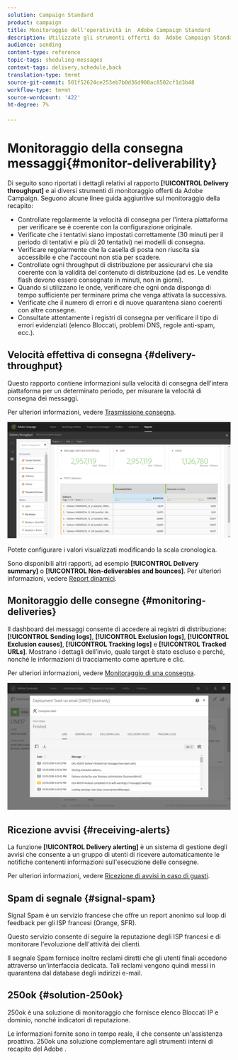 ```yaml
---
solution: Campaign Standard
product: campaign
title: Monitoraggio dell'operatività in  Adobe Campaign Standard
description: Utilizzate gli strumenti offerti da  Adobe Campaign Standard per monitorare l'affidabilità della vostra piattaforma.
audience: sending
content-type: reference
topic-tags: sheduling-messages
context-tags: delivery,schedule,back
translation-type: tm+mt
source-git-commit: 501f52624ce253eb7b0d36d908ac8502cf1d3b48
workflow-type: tm+mt
source-wordcount: '422'
ht-degree: 7%

---
```



# Monitoraggio della consegna messaggi{#monitor-deliverability}

Di seguito sono riportati i dettagli relativi al rapporto **[!UICONTROL Delivery throughput]** e ai diversi strumenti di monitoraggio offerti da  Adobe Campaign. Seguono alcune linee guida aggiuntive sul monitoraggio della recapito:
* Controllate regolarmente la velocità di consegna per l&#39;intera piattaforma per verificare se è coerente con la configurazione originale.
* Verificate che i tentativi siano impostati correttamente (30 minuti per il periodo di tentativi e più di 20 tentativi) nei modelli di consegna.
* Verificare regolarmente che la casella di posta non riuscita sia accessibile e che l&#39;account non stia per scadere.
* Controllate ogni throughput di distribuzione per assicurarvi che sia coerente con la validità del contenuto di distribuzione (ad es. Le vendite flash devono essere consegnate in minuti, non in giorni).
* Quando si utilizzano le onde, verificare che ogni onda disponga di tempo sufficiente per terminare prima che venga attivata la successiva.
* Verificate che il numero di errori e di nuove quarantena siano coerenti con altre consegne.
* Consultate attentamente i registri di consegna per verificare il tipo di errori evidenziati (elenco Bloccati, problemi DNS, regole anti-spam, ecc.).

## Velocità effettiva di consegna {#delivery-throughput}

Questo rapporto contiene informazioni sulla velocità di consegna dell&#39;intera piattaforma per un determinato periodo, per misurare la velocità di consegna dei messaggi.

Per ulteriori informazioni, vedere [Trasmissione consegna](../../reporting/using/delivery-throughput.md).

![](assets/delivery_reports_1.png)

Potete configurare i valori visualizzati modificando la scala cronologica.

Sono disponibili altri rapporti, ad esempio **[!UICONTROL Delivery summary]** o **[!UICONTROL Non-deliverables and bounces]**. Per ulteriori informazioni, vedere [Report dinamici](../../reporting/using/about-dynamic-reports.md).

## Monitoraggio delle consegne {#monitoring-deliveries}

Il dashboard dei messaggi consente di accedere ai registri di distribuzione: **[!UICONTROL Sending logs]**, **[!UICONTROL Exclusion logs]**, **[!UICONTROL Exclusion causes]**, **[!UICONTROL Tracking logs]** e **[!UICONTROL Tracked URLs]**. Mostrano i dettagli dell’invio, quale target è stato escluso e perché, nonché le informazioni di tracciamento come aperture e clic.

Per ulteriori informazioni, vedere [Monitoraggio di una consegna](../../sending/using/monitoring-a-delivery.md).

![](assets/sending_delivery1.png)

## Ricezione avvisi {#receiving-alerts}

La funzione **[!UICONTROL Delivery alerting]** è un sistema di gestione degli avvisi che consente a un gruppo di utenti di ricevere automaticamente le notifiche contenenti informazioni sull&#39;esecuzione delle consegne.

Per ulteriori informazioni, vedere [Ricezione di avvisi in caso di guasti](../../sending/using/receiving-alerts-when-failures-happen.md).

## Spam di segnale {#signal-spam}

Signal Spam è un servizio francese che offre un report anonimo sul loop di feedback per gli ISP francesi (Orange, SFR).

Questo servizio consente di seguire la reputazione degli ISP francesi e di monitorare l&#39;evoluzione dell&#39;attività dei clienti.

Il segnale Spam fornisce inoltre reclami diretti che gli utenti finali accedono attraverso un&#39;interfaccia dedicata. Tali reclami vengono quindi messi in quarantena dal database degli indirizzi e-mail.

## 250ok {#solution-250ok}

250ok è una soluzione di monitoraggio che fornisce elenco Bloccati IP e dominio, nonché indicatori di reputazione.

Le informazioni fornite sono in tempo reale, il che consente un&#39;assistenza proattiva. 250ok una soluzione complementare agli strumenti interni di recapito del Adobe .
